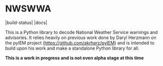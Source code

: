 # NWSWWA

|build-status| |docs| 

This is a Python library to decode National Weather Service warnings and advisories. It relies heavily on previous work done by Daryl Herzmann on the pyIEM project (https://github.com/akrherz/pyIEM)
and is intended to build upon his work and make a standalone Python library for all.

**This is a work in progress and is not even alpha stage at this time**
